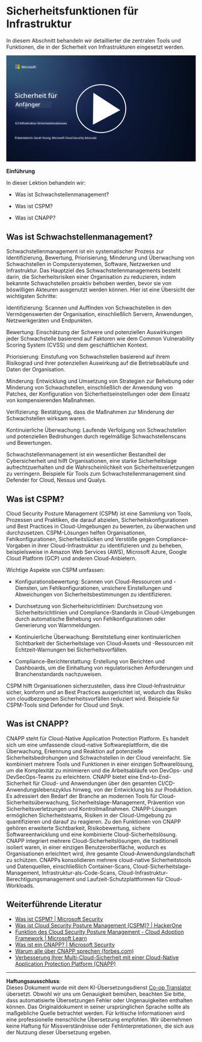 <!--
CO_OP_TRANSLATOR_METADATA:
{
  "original_hash": "7d79ba0e7668b3bdae1fba7aa047f6c0",
  "translation_date": "2025-09-03T18:30:29+00:00",
  "source_file": "6.2 Infrastructure security capabilities.md",
  "language_code": "de"
}
-->
# Sicherheitsfunktionen für Infrastruktur

In diesem Abschnitt behandeln wir detaillierter die zentralen Tools und Funktionen, die in der Sicherheit von Infrastrukturen eingesetzt werden.

[![Video ansehen](../../translated_images/6-2_placeholder.f7538e1d434bd1ef305625337af1f71c49c86582d6f2d5dbc0d349cae2086e01.de.png)](https://learn-video.azurefd.net/vod/player?id=cc87bbae-0fea-4899-9f09-868724719b96)

**Einführung**

In dieser Lektion behandeln wir:

- Was ist Schwachstellenmanagement?

- Was ist CSPM?

- Was ist CNAPP?

## Was ist Schwachstellenmanagement?

Schwachstellenmanagement ist ein systematischer Prozess zur Identifizierung, Bewertung, Priorisierung, Minderung und Überwachung von Schwachstellen in Computersystemen, Software, Netzwerken und Infrastruktur. Das Hauptziel des Schwachstellenmanagements besteht darin, die Sicherheitsrisiken einer Organisation zu reduzieren, indem bekannte Schwachstellen proaktiv behoben werden, bevor sie von böswilligen Akteuren ausgenutzt werden können. Hier ist eine Übersicht der wichtigsten Schritte:

Identifizierung: Scannen und Auffinden von Schwachstellen in den Vermögenswerten der Organisation, einschließlich Servern, Anwendungen, Netzwerkgeräten und Endpunkten.

Bewertung: Einschätzung der Schwere und potenziellen Auswirkungen jeder Schwachstelle basierend auf Faktoren wie dem Common Vulnerability Scoring System (CVSS) und dem geschäftlichen Kontext.

Priorisierung: Einstufung von Schwachstellen basierend auf ihrem Risikograd und ihrer potenziellen Auswirkung auf die Betriebsabläufe und Daten der Organisation.

Minderung: Entwicklung und Umsetzung von Strategien zur Behebung oder Minderung von Schwachstellen, einschließlich der Anwendung von Patches, der Konfiguration von Sicherheitseinstellungen oder dem Einsatz von kompensierenden Maßnahmen.

Verifizierung: Bestätigung, dass die Maßnahmen zur Minderung der Schwachstellen wirksam waren.

Kontinuierliche Überwachung: Laufende Verfolgung von Schwachstellen und potenziellen Bedrohungen durch regelmäßige Schwachstellenscans und Bewertungen.

Schwachstellenmanagement ist ein wesentlicher Bestandteil der Cybersicherheit und hilft Organisationen, eine starke Sicherheitslage aufrechtzuerhalten und die Wahrscheinlichkeit von Sicherheitsverletzungen zu verringern. Beispiele für Tools zum Schwachstellenmanagement sind Defender for Cloud, Nessus und Qualys.

## Was ist CSPM?

Cloud Security Posture Management (CSPM) ist eine Sammlung von Tools, Prozessen und Praktiken, die darauf abzielen, Sicherheitskonfigurationen und Best Practices in Cloud-Umgebungen zu bewerten, zu überwachen und durchzusetzen. CSPM-Lösungen helfen Organisationen, Fehlkonfigurationen, Sicherheitslücken und Verstöße gegen Compliance-Vorgaben in ihrer Cloud-Infrastruktur zu identifizieren und zu beheben, beispielsweise in Amazon Web Services (AWS), Microsoft Azure, Google Cloud Platform (GCP) und anderen Cloud-Anbietern.

Wichtige Aspekte von CSPM umfassen:

- Konfigurationsbewertung: Scannen von Cloud-Ressourcen und -Diensten, um Fehlkonfigurationen, unsichere Einstellungen und Abweichungen von Sicherheitsbestimmungen zu identifizieren.

- Durchsetzung von Sicherheitsrichtlinien: Durchsetzung von Sicherheitsrichtlinien und Compliance-Standards in Cloud-Umgebungen durch automatische Behebung von Fehlkonfigurationen oder Generierung von Warnmeldungen.

- Kontinuierliche Überwachung: Bereitstellung einer kontinuierlichen Sichtbarkeit der Sicherheitslage von Cloud-Assets und -Ressourcen mit Echtzeit-Warnungen bei Sicherheitsvorfällen.

- Compliance-Berichterstattung: Erstellung von Berichten und Dashboards, um die Einhaltung von regulatorischen Anforderungen und Branchenstandards nachzuweisen.

CSPM hilft Organisationen sicherzustellen, dass ihre Cloud-Infrastruktur sicher, konform und an Best Practices ausgerichtet ist, wodurch das Risiko von cloudbezogenen Sicherheitsvorfällen reduziert wird. Beispiele für CSPM-Tools sind Defender for Cloud und Snyk.

## Was ist CNAPP?

CNAPP steht für Cloud-Native Application Protection Platform. Es handelt sich um eine umfassende cloud-native Softwareplattform, die die Überwachung, Erkennung und Reaktion auf potenzielle Sicherheitsbedrohungen und Schwachstellen in der Cloud vereinfacht. Sie kombiniert mehrere Tools und Funktionen in einer einzigen Softwarelösung, um die Komplexität zu minimieren und die Arbeitsabläufe von DevOps- und DevSecOps-Teams zu erleichtern. CNAPP bietet eine End-to-End-Sicherheit für Cloud- und Anwendungen über den gesamten CI/CD-Anwendungslebenszyklus hinweg, von der Entwicklung bis zur Produktion. Es adressiert den Bedarf der Branche an modernen Tools für Cloud-Sicherheitsüberwachung, Sicherheitslage-Management, Prävention von Sicherheitsverletzungen und Kontrollmaßnahmen. CNAPP-Lösungen ermöglichen Sicherheitsteams, Risiken in der Cloud-Umgebung zu quantifizieren und darauf zu reagieren. Zu den Funktionen von CNAPP gehören erweiterte Sichtbarkeit, Risikobewertung, sichere Softwareentwicklung und eine kombinierte Cloud-Sicherheitslösung. CNAPP integriert mehrere Cloud-Sicherheitslösungen, die traditionell isoliert waren, in einer einzigen Benutzeroberfläche, wodurch es Organisationen erleichtert wird, ihre gesamte Cloud-Anwendungslandschaft zu schützen. CNAPPs konsolidieren mehrere cloud-native Sicherheitstools und Datenquellen, einschließlich Container-Scans, Cloud-Sicherheitslage-Management, Infrastruktur-als-Code-Scans, Cloud-Infrastruktur-Berechtigungsmanagement und Laufzeit-Schutzplattformen für Cloud-Workloads.

## Weiterführende Literatur
- [Was ist CSPM? | Microsoft Security](https://www.microsoft.com/security/business/security-101/what-is-cspm?WT.mc_id=academic-96948-sayoung)
- [Was ist Cloud Security Posture Management (CSPM)? | HackerOne](https://www.hackerone.com/knowledge-center/what-cloud-security-posture-management)
- [Funktion des Cloud Security Posture Management - Cloud Adoption Framework | Microsoft Learn](https://learn.microsoft.com/azure/cloud-adoption-framework/organize/cloud-security-posture-management?WT.mc_id=academic-96948-sayoung)
- [Was ist ein CNAPP? | Microsoft Security](https://www.microsoft.com/security/business/security-101/what-is-cnapp?WT.mc_id=academic-96948-sayoung)
- [Warum alle über CNAPP sprechen (forbes.com)](https://www.forbes.com/sites/forbestechcouncil/2021/12/10/why-everyone-is-talking-about-cnapp/?sh=567275ca1549)
- [Verbesserung Ihrer Multi-Cloud-Sicherheit mit einer Cloud-Native Application Protection Platform (CNAPP)](https://www.youtube.com/watch?v=5w42kQ_QjZg&t=212s)

---

**Haftungsausschluss**:  
Dieses Dokument wurde mit dem KI-Übersetzungsdienst [Co-op Translator](https://github.com/Azure/co-op-translator) übersetzt. Obwohl wir uns um Genauigkeit bemühen, beachten Sie bitte, dass automatisierte Übersetzungen Fehler oder Ungenauigkeiten enthalten können. Das Originaldokument in seiner ursprünglichen Sprache sollte als maßgebliche Quelle betrachtet werden. Für kritische Informationen wird eine professionelle menschliche Übersetzung empfohlen. Wir übernehmen keine Haftung für Missverständnisse oder Fehlinterpretationen, die sich aus der Nutzung dieser Übersetzung ergeben.